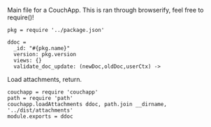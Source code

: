 Main file for a CouchApp.
This is ran through browserify, feel free to require()!

    pkg = require '../package.json'

    ddoc =
      _id: "#{pkg.name}"
      version: pkg.version
      views: {}
      validate_doc_update: (newDoc,oldDoc,userCtx) ->

Load attachments, return.

    couchapp = require 'couchapp'
    path = require 'path'
    couchapp.loadAttachments ddoc, path.join __dirname, '../dist/attachments'
    module.exports = ddoc
